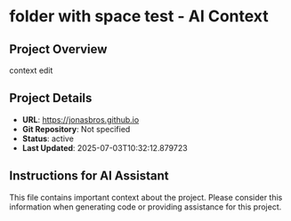 # folder with space test - AI Context

## Project Overview
context edit

## Project Details
- **URL**: https://jonasbros.github.io
- **Git Repository**: Not specified
- **Status**: active
- **Last Updated**: 2025-07-03T10:32:12.879723

## Instructions for AI Assistant
This file contains important context about the project. Please consider this information when generating code or providing assistance for this project.
